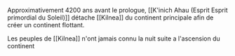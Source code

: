 Approximativement 4200 ans avant le prologue, [[K'inich Ahau (Esprit Esprit primordial du Soleil)]] détache [[Kilnea]] du continent principale afin de créer un continent flottant.

Les peuples de [[Kilnea]] n'ont jamais connu la nuit suite a l'ascension du continent